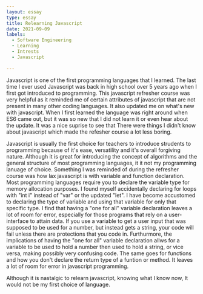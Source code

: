 ```yaml
---
layout: essay
type: essay
title: Relearning Javascript
date: 2021-09-09
labels:
  - Software Engineering
  - Learning
  - Intrests
  - Javascript
  
---
```

 
Javascript is one of the first programming languages that I learned. The last time I ever used Javascript was back in high school
over 5 years ago when I first got introduced to programming. This javascript refresher course was very helpful as it reminded me
of certain attributes of javascript that are not present in many other coding languages. It also updated me on what's new with javascript.
When I first learned the language was right around when ES6 came out, but it was so new that I did not learn it or even hear about the 
update. It was a nice suprise to see that There were things I didn't know about javascript which made the refesher course a lot less boring.

Javascript is usually the first choice for teachers to introduce strudents to programming because of it's ease, versatility and it's overall
forgiving nature. Although it is great for introducing the concept of algorithms and the general structure of most programming languages, it
it not my programming lanuage of choice. Something I was reminded of during the refresher course was how lax javascript is with variable and 
function declaration. Most programming languages require you to declare the variable type for memory allocation purposes. I found myself 
accidentally declaring for loops with "int i" instead of "var" or the updated "let". I have become accustomed to declaring the type of variable
and using that variable for only that specific type. I find that having a "one for all" variable declaration leaves a lot of room for error, 
especially for those programs that rely on a user-interface to attain data. If you use a variable to get a user input that was supposed to be 
used for a number, but instead gets a string, your code will fail unless there are protections that you code in. Furthurmore, the implications 
of having the "one for all" variable declaration allws for a variable to be used to hold a number then used to hold a string, or vice versa, making
possibly very confusing code. The same goes for functions and how you don't declare the return type of a funtion or method. It leaves a lot of 
room for error in javascript programming.

Although it is nastalgic to relearn javascript, knowing what I know now, It would not be my first choice of language.

